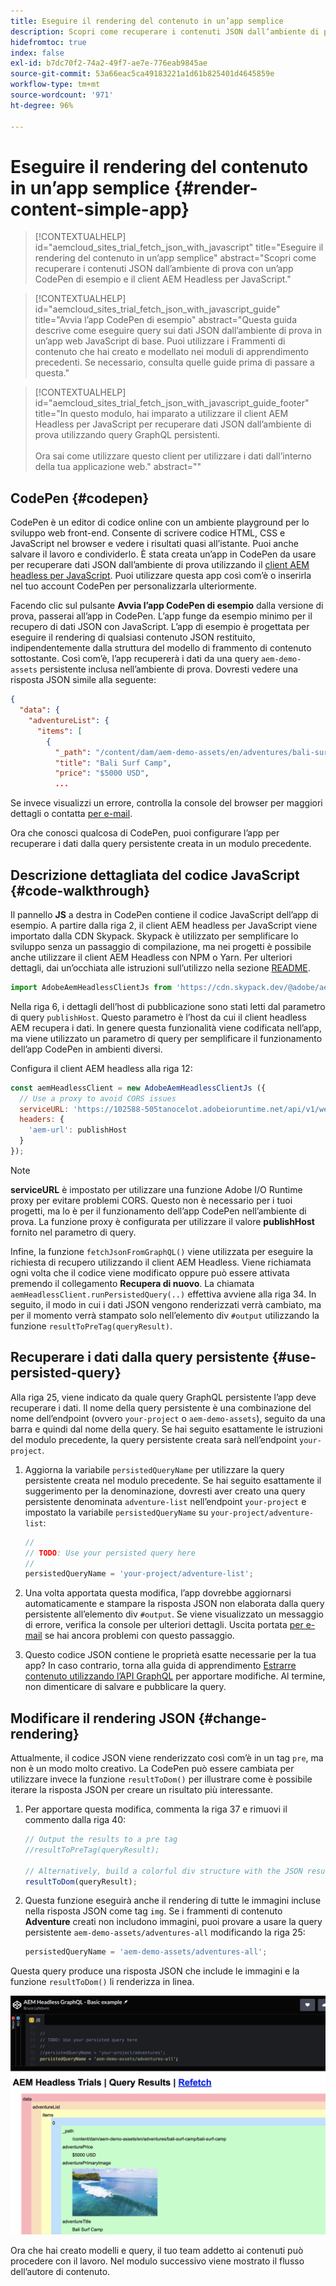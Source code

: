 ```yaml
---
title: Eseguire il rendering del contenuto in un’app semplice
description: Scopri come recuperare i contenuti JSON dall’ambiente di prova con un’app CodePen di esempio e il client AEM Headless per JavaScript.
hidefromtoc: true
index: false
exl-id: b7dc70f2-74a2-49f7-ae7e-776eab9845ae
source-git-commit: 53a66eac5ca49183221a1d61b825401d4645859e
workflow-type: tm+mt
source-wordcount: '971'
ht-degree: 96%

---
```



# Eseguire il rendering del contenuto in un’app semplice {#render-content-simple-app}

>[!CONTEXTUALHELP]
>id="aemcloud_sites_trial_fetch_json_with_javascript"
>title="Eseguire il rendering del contenuto in un’app semplice"
>abstract="Scopri come recuperare i contenuti JSON dall’ambiente di prova con un’app CodePen di esempio e il client AEM Headless per JavaScript."

>[!CONTEXTUALHELP]
>id="aemcloud_sites_trial_fetch_json_with_javascript_guide"
>title="Avvia l’app CodePen di esempio"
>abstract="Questa guida descrive come eseguire query sui dati JSON dall’ambiente di prova in un’app web JavaScript di base. Puoi utilizzare i Frammenti di contenuto che hai creato e modellato nei moduli di apprendimento precedenti. Se necessario, consulta quelle guide prima di passare a questa."

>[!CONTEXTUALHELP]
>id="aemcloud_sites_trial_fetch_json_with_javascript_guide_footer"
>title="In questo modulo, hai imparato a utilizzare il client AEM Headless per JavaScript per recuperare dati JSON dall’ambiente di prova utilizzando query GraphQL persistenti.<br><br>Ora sai come utilizzare questo client per utilizzare i dati dall’interno della tua applicazione web."
>abstract=""

## CodePen {#codepen}

CodePen è un editor di codice online con un ambiente playground per lo sviluppo web front-end. Consente di scrivere codice HTML, CSS e JavaScript nel browser e vedere i risultati quasi all’istante. Puoi anche salvare il lavoro e condividerlo. È stata creata un’app in CodePen da usare per recuperare dati JSON dall’ambiente di prova utilizzando il [client AEM headless per JavaScript](https://github.com/adobe/aem-headless-client-js). Puoi utilizzare questa app così com’è o inserirla nel tuo account CodePen per personalizzarla ulteriormente.

Facendo clic sul pulsante **Avvia l’app CodePen di esempio** dalla versione di prova, passerai all’app in CodePen. L’app funge da esempio minimo per il recupero di dati JSON con JavaScript. L’app di esempio è progettata per eseguire il rendering di qualsiasi contenuto JSON restituito, indipendentemente dalla struttura del modello di frammento di contenuto sottostante. Così com’è, l’app recupererà i dati da una query `aem-demo-assets` persistente inclusa nell’ambiente di prova. Dovresti vedere una risposta JSON simile alla seguente:

```json
{
  "data": {
    "adventureList": {
      "items": [
        {
          "_path": "/content/dam/aem-demo-assets/en/adventures/bali-surf-camp/bali-surf-camp",
          "title": "Bali Surf Camp",
          "price": "$5000 USD",
          ...
```

Se invece visualizzi un errore, controlla la console del browser per maggiori dettagli o contatta [per e-mail](mailto:aem-headless-trials-support@adobe.com?subject=AEM%20Trials%20support%20request).

Ora che conosci qualcosa di CodePen, puoi configurare l’app per recuperare i dati dalla query persistente creata in un modulo precedente.

## Descrizione dettagliata del codice JavaScript {#code-walkthrough}

Il pannello **JS** a destra in CodePen contiene il codice JavaScript dell’app di esempio. A partire dalla riga 2, il client AEM headless per JavaScript viene importato dalla CDN Skypack. Skypack è utilizzato per semplificare lo sviluppo senza un passaggio di compilazione, ma nei progetti è possibile anche utilizzare il client AEM Headless con NPM o Yarn. Per ulteriori dettagli, dai un’occhiata alle istruzioni sull’utilizzo nella sezione [README](https://github.com/adobe/aem-headless-client-js#aem-headless-client-for-javascript).

```javascript
import AdobeAemHeadlessClientJs from 'https://cdn.skypack.dev/@adobe/aem-headless-client-js@v3.2.0';
```

Nella riga 6, i dettagli dell’host di pubblicazione sono stati letti dal parametro di query `publishHost`. Questo parametro è l’host da cui il client headless AEM recupera i dati. In genere questa funzionalità viene codificata nell’app, ma viene utilizzato un parametro di query per semplificare il funzionamento dell’app CodePen in ambienti diversi.

Configura il client AEM headless alla riga 12:

```javascript
const aemHeadlessClient = new AdobeAemHeadlessClientJs ({
  // Use a proxy to avoid CORS issues
  serviceURL: 'https://102588-505tanocelot.adobeioruntime.net/api/v1/web/aem/proxy',
  headers: {
    'aem-url': publishHost
  }
});
```

>[!NOTE]
>
>**serviceURL** è impostato per utilizzare una funzione Adobe I/O Runtime proxy per evitare problemi CORS. Questo non è necessario per i tuoi progetti, ma lo è per il funzionamento dell’app CodePen nell’ambiente di prova. La funzione proxy è configurata per utilizzare il valore **publishHost** fornito nel parametro di query.

Infine, la funzione `fetchJsonFromGraphQL()` viene utilizzata per eseguire la richiesta di recupero utilizzando il client AEM Headless. Viene richiamata ogni volta che il codice viene modificato oppure può essere attivata premendo il collegamento **Recupera di nuovo**. La chiamata `aemHeadlessClient.runPersistedQuery(..)` effettiva avviene alla riga 34. In seguito, il modo in cui i dati JSON vengono renderizzati verrà cambiato, ma per il momento verrà stampato solo nell’elemento div `#output` utilizzando la funzione `resultToPreTag(queryResult)`.

## Recuperare i dati dalla query persistente {#use-persisted-query}

Alla riga 25, viene indicato da quale query GraphQL persistente l’app deve recuperare i dati. Il nome della query persistente è una combinazione del nome dell’endpoint (ovvero `your-project` o `aem-demo-assets`), seguito da una barra e quindi dal nome della query. Se hai seguito esattamente le istruzioni del modulo precedente, la query persistente creata sarà nell’endpoint `your-project`.

1. Aggiorna la variabile `persistedQueryName` per utilizzare la query persistente creata nel modulo precedente. Se hai seguito esattamente il suggerimento per la denominazione, dovresti aver creato una query persistente denominata `adventure-list` nell’endpoint `your-project` e impostato la variabile `persistedQueryName` su `your-project/adventure-list`:

   ```javascript
   //
   // TODO: Use your persisted query here
   //
   persistedQueryName = 'your-project/adventure-list';
   ```

1. Una volta apportata questa modifica, l’app dovrebbe aggiornarsi automaticamente e stampare la risposta JSON non elaborata dalla query persistente all’elemento div `#output`. Se viene visualizzato un messaggio di errore, verifica la console per ulteriori dettagli. Uscita portata [per e-mail](mailto:aem-headless-trials-support@adobe.com?subject=AEM%20Trials%20support%20request) se hai ancora problemi con questo passaggio.

1. Questo codice JSON contiene le proprietà esatte necessarie per la tua app? In caso contrario, torna alla guida di apprendimento [Estrarre contenuto utilizzando l’API GraphQL](https://experience.adobe.com/it/experiencemanager/learn/extract_content_using_graphql) per apportare modifiche. Al termine, non dimenticare di salvare e pubblicare la query.

## Modificare il rendering JSON {#change-rendering}

Attualmente, il codice JSON viene renderizzato così com’è in un tag `pre`, ma non è un modo molto creativo. La CodePen può essere cambiata per utilizzare invece la funzione `resultToDom()` per illustrare come è possibile iterare la risposta JSON per creare un risultato più interessante.

1. Per apportare questa modifica, commenta la riga 37 e rimuovi il commento dalla riga 40:

   ```javascript
   // Output the results to a pre tag
   //resultToPreTag(queryResult);
   
   // Alternatively, build a colorful div structure with the JSON results and render images inline
   resultToDom(queryResult);
   ```

1. Questa funzione eseguirà anche il rendering di tutte le immagini incluse nella risposta JSON come tag `img`. Se i frammenti di contenuto **Adventure** creati non includono immagini, puoi provare a usare la query persistente `aem-demo-assets/adventures-all` modificando la riga 25:

   ```javascript
   persistedQueryName = 'aem-demo-assets/adventures-all';
   ```

Questa query produce una risposta JSON che include le immagini e la funzione `resultToDom()` li renderizza in linea.

![Risultato della query adventures-all e della funzione di rendering resultToDom](assets/do-not-localize/adventures-all-query-result.png)

Ora che hai creato modelli e query, il tuo team addetto ai contenuti può procedere con il lavoro. Nel modulo successivo viene mostrato il flusso dell’autore di contenuto.
